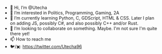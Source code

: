 - 👋 Hi, I’m @Utecha
- 👀 I’m interested in Politics, Programming, Gaming, 2A
- 🌱 I’m currently learning Python, C, GDScript, HTML & CSS. Later I plan on adding JS, possibly C#, and also possibly C++ and/or Rust.
- 💞️ I’m looking to collaborate on something. Maybe. I'm not sure I'm quite there yet!
- 📫 How to reach me
- 🐦/✖️: https://twitter.com/Utecha96

<!---
Utecha/Utecha is a ✨ special ✨ repository because its `README.md` (this file) appears on your GitHub profile.
You can click the Preview link to take a look at your changes.
--->
